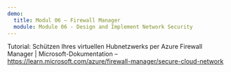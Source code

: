 ```yaml
---
demo:
  title: Modul 06 – Firewall Manager
  module: Module 06 - Design and Implement Network Security
---
```

Tutorial: Schützen Ihres virtuellen Hubnetzwerks per Azure Firewall Manager | Microsoft-Dokumentation – https://learn.microsoft.com/azure/firewall-manager/secure-cloud-network
